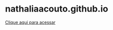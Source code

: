 # nathaliaacouto.github.io

[Clique aqui para acessar](http://nathaliacouto.com.br/website/index.html)
